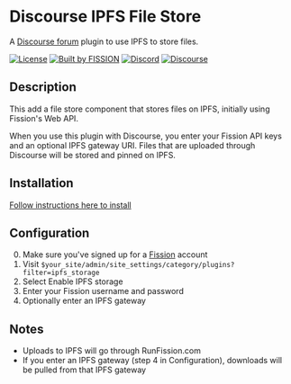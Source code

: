 # Discourse IPFS File Store

A [Discourse forum](https://discourse.org) plugin to use IPFS to store files.

[![License](https://img.shields.io/badge/License-GPLv2-blue.svg)](https://github.com/fission-suite/discourse-ipfs-file-store/blob/master/LICENSE)
[![Built by FISSION](https://img.shields.io/badge/⌘-Built_by_FISSION-purple.svg)](https://fission.codes)
[![Discord](https://img.shields.io/discord/478735028319158273.svg)](https://discord.gg/zAQBDEq)
[![Discourse](https://img.shields.io/discourse/https/talk.fission.codes/topics)](https://talk.fission.codes)

## Description

This add a file store component that stores files on IPFS, initially using Fission's Web API.

When you use this plugin with Discourse, you enter your Fission API keys and an optional IPFS gateway URI. Files that are uploaded through Discourse will be stored and pinned on IPFS.

## Installation

[Follow instructions here to install](https://meta.discourse.org/t/install-plugins-in-discourse/19157)

## Configuration

0. Make sure you've signed up for a [Fission](https://RunFission.com) account
1. Visit `$your_site/admin/site_settings/category/plugins?filter=ipfs_storage`
2. Select Enable IPFS storage
2. Enter your Fission username and password
3. Optionally enter an IPFS gateway 

## Notes

* Uploads to IPFS will go through RunFission.com
* If you enter an IPFS gateway (step 4 in Configuration), downloads will be pulled from that IPFS gateway
